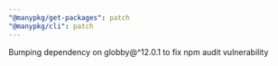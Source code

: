 ```yaml
---
"@manypkg/get-packages": patch
"@manypkg/cli": patch
---
```


Bumping dependency on globby@^12.0.1 to fix npm audit vulnerability
